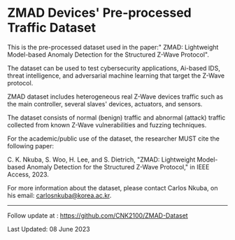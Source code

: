 # ZMAD Devices' Pre-processed Traffic Dataset

This is the pre-processed dataset used in the paper:" ZMAD: Lightweight Model-based Anomaly Detection for the Structured Z-Wave Protocol".

The dataset can be used to test cybersecurity applications, Ai-based IDS, threat intelligence, and adversarial machine learning that target the Z-Wave protocol.

ZMAD dataset includes heterogeneous real Z-Wave devices traffic such as the main controller, several slaves' devices, actuators, and sensors.

The dataset consists of normal (benign) traffic and abnormal (attack) traffic collected from known Z-Wave vulnerabilities and fuzzing techniques.

For the academic/public use of the dataset, the researcher MUST cite the following paper:

C. K. Nkuba, S. Woo, H. Lee, and S. Dietrich, "ZMAD: Lightweight Model-based Anomaly Detection for the Structured Z-Wave Protocol," in IEEE Access, 2023.

For more information about the dataset, please contact Carlos Nkuba, on his email: carlosnkuba@korea.ac.kr.

----------
 Follow update at : https://github.com/CNK2100/ZMAD-Dataset

Last Updated: 08 June 2023

